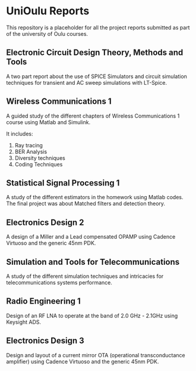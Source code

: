 # UniOulu Reports

This repository is a placeholder for all the project reports submitted as part of the university of Oulu courses.


## Electronic Circuit Design Theory, Methods and Tools

A two part report about the use of SPICE Simulators and circuit simulation techniques for transient and AC sweep simulations with LT-Spice.


## Wireless Communications 1

A guided study of the different chapters of Wireless Communications 1 course using Matlab and Simulink. 

It includes:

1. Ray tracing
2. BER Analysis
3. Diversity techniques 
4. Coding Techniques


## Statistical Signal Processing 1

A study of the different estimators in the homework using Matlab codes.
The final project was about Matched filters and detection theory.


## Electronics Design 2

A design of a Miller and a Lead compensated OPAMP using Cadence Virtuoso  and the generic 45nm PDK.


## Simulation and Tools for Telecommunications

A study of the different simulation techniques and intricacies for telecommunications systems performance.


## Radio Engineering 1

Design of an RF LNA to operate at the band of 2.0 GHz - 2.1GHz using Keysight ADS.


## Electronics Design 3

Design and layout of a current mirror OTA (operational transconductance amplifier) using Cadence Virtuoso and the generic 45nm PDK.